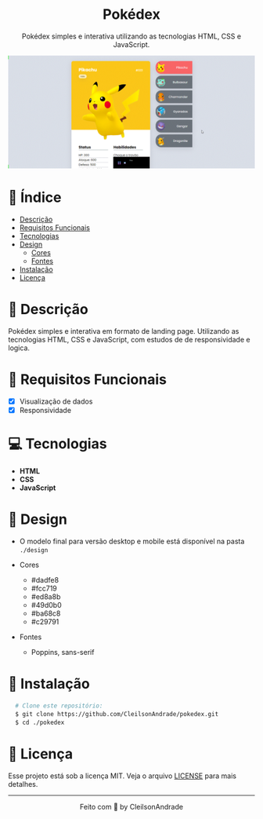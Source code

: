 <div align="center">
  <h1>Pokédex</h1>
  <p>Pokédex simples e interativa utilizando as tecnologias HTML, CSS e JavaScript.</p>
  <img src="./design/preview.gif" alt="Logo" width="800">
</div>

# 📒 Índice
* [Descrição](#descrição)
* [Requisitos Funcionais](#requisitos)
* [Tecnologias](#tecnologias)
* [Design](#design)
  * [Cores](#cores)
  * [Fontes](#fontes)
* [Instalação](#instalação)
* [Licença](#licença)

# 📃 <span id="descrição">Descrição</span>
Pokédex simples e interativa em formato de landing page. Utilizando as tecnologias HTML, CSS e JavaScript, com estudos de de responsividade e logica. 

# 📌 <span id="requisitos">Requisitos Funcionais</span>
- [x] Visualização de dados<br>
- [x] Responsividade<br>

# 💻 <span id="tecnologias">Tecnologias</span>
- **HTML**
- **CSS**
- **JavaScript**

# 🎨 <span id="design">Design</span>
- O modelo final para versão desktop e mobile está disponível na pasta `./design`

- <span id="cores">Cores<br></span>
  * #dadfe8<br>
  * #fcc719<br>
  * #ed8a8b<br>
  * #49d0b0<br>
  * #ba68c8<br>
  * #c29791<br>

- <span id="fontes">Fontes<br></span>
  * Poppins, sans-serif

# 🚀 <span id="instalação">Instalação</span>
```bash
  # Clone este repositório:
  $ git clone https://github.com/CleilsonAndrade/pokedex.git
  $ cd ./pokedex
```

# 📝 <span id="licença">Licença</span>
Esse projeto está sob a licença MIT. Veja o arquivo [LICENSE](LICENSE) para mais detalhes.

---

<p align="center">
  Feito com 💜 by CleilsonAndrade
</p>